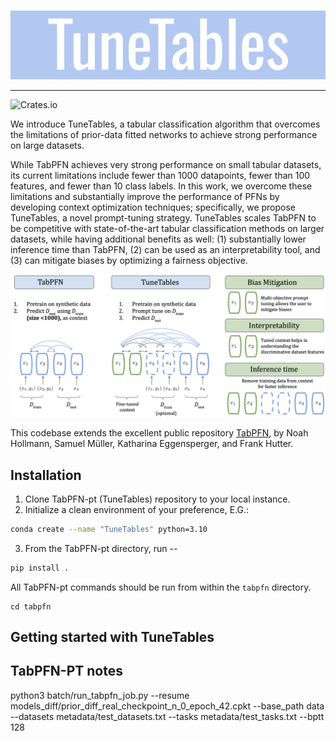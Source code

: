 <br/>
<p align="center"><img src="img/tunetables_logo.png" width=700 /></p>

----
![Crates.io](https://img.shields.io/crates/l/Ap?color=orange)

We introduce TuneTables, a tabular classification algorithm that overcomes the limitations of prior-data fitted networks to achieve strong performance on large datasets.

While TabPFN achieves very strong performance on small tabular datasets, its current limitations include fewer than 1000 datapoints, fewer than 100 features, and fewer than 10 class labels. In this work, we overcome these limitations and substantially improve the performance of PFNs by developing context optimization techniques; specifically, we propose TuneTables, a novel prompt-tuning strategy. TuneTables scales TabPFN to be competitive with state-of-the-art tabular classification methods on larger datasets, while having additional benefits as well: (1) substantially lower inference time than TabPFN, (2) can be used as an interpretability tool, and (3) can mitigate biases by optimizing a fairness objective.

<p align="center"><img src="img/tunetables_overview.png" width=700 /></p>

This codebase extends the excellent public repository [TabPFN]([xxx](https://github.com/automl/tabpfn)), by Noah Hollmann, Samuel Müller, Katharina Eggensperger, and Frank Hutter.

## Installation

1. Clone TabPFN-pt (TuneTables) repository to your local instance.
2. Initialize a clean environment of your preference, E.G.:

```bash
conda create --name "TuneTables" python=3.10
```

3. From the TabPFN-pt directory, run --

```bash
pip install . 
```

All TabPFN-pt commands should be run from within the `tabpfn` directory.

```
cd tabpfn
```

## Getting started with TuneTables

## TabPFN-PT notes

python3 batch/run_tabpfn_job.py --resume models_diff/prior_diff_real_checkpoint_n_0_epoch_42.cpkt --base_path data --datasets metadata/test_datasets.txt --tasks metadata/test_tasks.txt --bptt 128